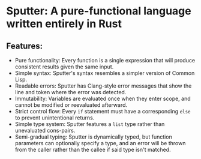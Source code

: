 # Sputter: A pure-functional language written entirely in Rust
## Features:
- Pure functionality: Every function is a single expression that will produce consistent results given the same input.
- Simple syntax: Sputter's syntax resembles a simpler version of Common Lisp.
- Readable errors: Sputter has Clang-style error messages that show the line and token where the error was detected.
- Immutability: Variables are evaluated once when they enter scope, and cannot be modified or reevaluated afterward.
- Strict control flow: Every `if` statement must have a corresponding `else` to prevent unintentional returns.
- Simple type system: Sputter features a `list` type rather than unevaluated cons-pairs.
- Semi-gradual typing: Sputter is dynamically typed, but function parameters can optionally specify a type, and an error will be thrown from the caller rather than the callee if said type isn't matched.
